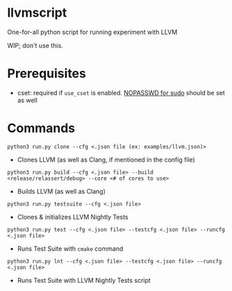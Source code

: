 # llvmscript

One-for-all python script for running experiment with LLVM

WIP; don't use this.


# Prerequisites

- cset: required if `use_cset` is enabled. [NOPASSWD for sudo](https://askubuntu.com/questions/147241/execute-sudo-without-password) should be set as well


# Commands

`python3 run.py clone --cfg <.json file (ex: examples/llvm.json)>`

- Clones LLVM (as well as Clang, if mentioned in the config file)


`python3 run.py build --cfg <.json file> --build <release/relassert/debug> --core <# of cores to use>`

- Builds LLVM (as well as Clang)


`python3 run.py testsuite --cfg <.json file>`

- Clones & initializes LLVM Nightly Tests


`python3 run.py test --cfg <.json file> --testcfg <.json file> --runcfg <.json file>`

- Runs Test Suite with `cmake` command


`python3 run.py lnt --cfg <.json file> --testcfg <.json file> --runcfg <.json file>`

- Runs Test Suite with LLVM Nightly Tests script
